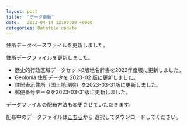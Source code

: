 ```yaml
---
layout: post
title:  "データ更新"
date:   2023-04-14 12:00:00 +0000
categories: Datafile update
---
```


住所データベースファイルを更新しました。


住所データファイルを更新しました。

- 歴史的行政区域データセットβ版地名辞書を2022年度版に更新しました。
- Geolonia 住所データを 2023-02 版に更新しました。
- 住居表示住所（国土地理院）を2023-03-31版に更新しました。
- 郵便番号データを2023-03-31版に更新しました。

データファイルの配布方法も変更させていただきます。

配布中のデータファイルは[こちら](https://www.info-proto.com/static/jageocoder/)から
選択してダウンロードしてください。
